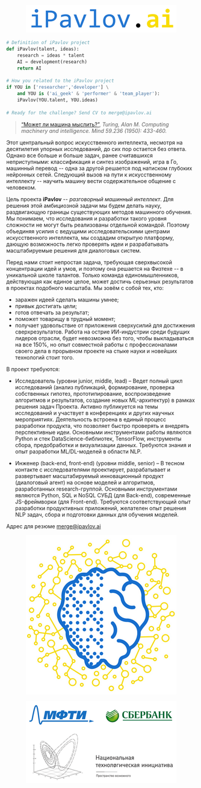 <p align="center">
<img src="./images/ipavlov_header.png">
</p>

```python
# Definition of iPavlov project
def iPavlov(talent, ideas):
    research = ideas * talent
    AI = development(research)
    return AI

# How you related to the iPavlov project
if YOU in ['researcher','developer'] \
    and YOU is ('ai_geek' & 'performer' & 'team_player'):
    iPavlov(YOU.talent, YOU.ideas)
    
# Ready for the challenge? Send CV to merge@ipavlov.ai
```

> [“Может ли машина мыслить?”](http://www.turingarchive.org/browse.php/B/9 "Turing, Alan M. Computing machinery and intelligence. Mind 59.236 (1950): 433-460."), _Turing, Alan M. Computing machinery and intelligence. Mind 59.236 (1950): 433-460._

Этот центральный вопрос искусственного интеллекта, несмотря на десятилетия упорных исследований, до сих пор остается без ответа. Однако все больше и больше задач, ранее считавшихся неприступными: классификация и синтез изображений, игра в Го, машинный перевод -- одна за другой решается под натиском глубоких нейронных сетей. Следующий вызов на пути к искусственному интеллекту -- научить машину вести содержательное общение с человеком. 

Цель проекта **iPavlov** -- _разговорный машинный интеллект_. Для решения этой амбициозной задачи мы будем делать науку, раздвигающую  границы существующих методов машинного обучения. Мы понимаем, что исследования и разработки такого уровня сложности не могут быть реализованы отдельной командой. Поэтому объединяя усилия с ведущими исследовательскими центрами искусственного интеллекта, мы создадим открытую платформу, дающую возможность легко проверять идеи и разрабатывать масштабируемые решения для диалоговых систем. 

Перед нами стоит непростая задача, требующая сверхвысокой концентрации идей и умов, и поэтому она решается на Физтехе -- в уникальной школе талантов.  Только команда единомышленников, действующая как единое целое, может достичь серьезных результатов в проектах подобного масштаба. Мы зовём с собой тех, кто:
- заражен идеей сделать машины умнее;
- привык достигать цели;
- готов отвечать за результат;
- поможет товарищу в трудный момент;
- получает удовольствие от приложения сверхусилий для достижения сверхрезультатов.
Работа на острие ИИ-индустрии среди будущих лидеров отрасли, будет невозможна без того, чтобы выкладываться на все 150%, но опыт совместной работы с профессионалами своего дела в прорывном проекте на стыке науки и новейших технологий стоит того.

В проект требуются:

* Исследователь (уровни junior, middle, lead) – 
Ведет полный цикл исследований (анализ публикаций, формирование, проверка собственных гипотез, прототипирование, воспроизведение алгоритмов и результатов, создание новых ML-архитектур) в рамках решения задач Проекта. Активно публикуется на темы исследований и участвует в конференциях и других научных мероприятиях. Деятельность встроена в единый процесс разработки продукта, что позволяет быстро проверять и внедрять перспективные идеи.
Основными инструментами работы являются Python и стек DataScience-библиотек, TensorFlow, инструменты сбора, предобработки и визуализации данных. Требуются знания и опыт разработки ML/DL-моделей в области NLP.

* Инженер (back-end, front-end) (уровни middle, senior) – 
В тесном контакте с исследователями проектирует, разрабатывает и развертывает масштабируемый инновационный продукт (диалоговый агент) на основе моделей и алгоритмов, разработанных research-группой.
Основными инструментами являются Python, SQL и NoSQL СУБД (для Back-end), современные JS-фреймворки (для Front-end). Требуются соответствующий опыт разработки продуктивных приложений, желателен опыт решения NLP задач, сбора и подготовки данных для обучения моделей.

Адрес для резюме <a href="mailto:merge@ipavlov.ai">merge@ipavlov.ai</a>

<p align="center">
<img src="./images/ipavlov_logo.png">
</p>

<p align="center">
<img src="./images/ipavlov_footer.png">
</p>
